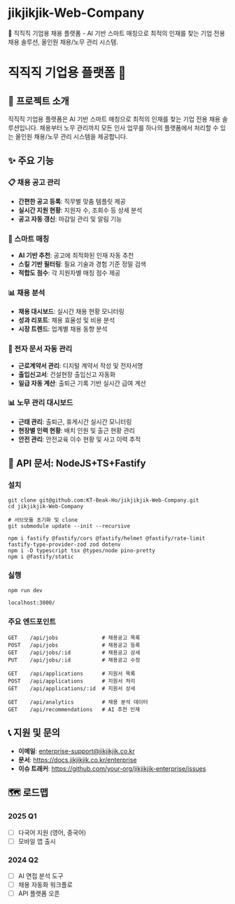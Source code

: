 # jikjikjik-Web-Company
🏢 직직직 기업용 채용 플랫폼 - AI 기반 스마트 매칭으로 최적의 인재를 찾는 기업 전용 채용 솔루션, 올인원 채용/노무 관리 시스템.

# 직직직 기업용 플랫폼 🏢

## 🚀 프로젝트 소개

직직직 기업용 플랫폼은 AI 기반 스마트 매칭으로 최적의 인재를 찾는 기업 전용 채용 솔루션입니다.
채용부터 노무 관리까지 모든 인사 업무를 하나의 플랫폼에서 처리할 수 있는 올인원 채용/노무 관리 시스템을 제공합니다.

## ✨ 주요 기능

### 📋 채용 공고 관리
- **간편한 공고 등록**: 직무별 맞춤 템플릿 제공
- **실시간 지원 현황**: 지원자 수, 조회수 등 상세 분석
- **공고 자동 갱신**: 마감일 관리 및 알림 기능

### 🎯 스마트 매칭
- **AI 기반 추천**: 공고에 최적화된 인재 자동 추천
- **스킬 기반 필터링**: 필요 기술과 경험 기준 정밀 검색
- **적합도 점수**: 각 지원자별 매칭 점수 제공

### 📊 채용 분석
- **채용 대시보드**: 실시간 채용 현황 모니터링
- **성과 리포트**: 채용 효율성 및 비용 분석
- **시장 트렌드**: 업계별 채용 동향 분석

### 📄 전자 문서 자동 관리
- **근로계약서 관리**: 디지털 계약서 작성 및 전자서명
- **출입신고서**: 건설현장 출입신고 자동화
- **일급 자동 계산**: 출퇴근 기록 기반 실시간 급여 계산

### 📊 노무 관리 대시보드
- **근태 관리**: 출퇴근, 휴게시간 실시간 모니터링
- **현장별 인력 현황**: 배치 인원 및 출근 현황 관리
- **안전 관리**: 안전교육 이수 현황 및 사고 이력 추적

## 📖 API 문서: NodeJS+TS+Fastify

### 설치
```
git clone git@github.com:KT-Beak-Ho/jikjikjik-Web-Company.git
cd jikjikjik-Web-Company

# 서브모듈 초기화 및 clone
git submodule update --init --recursive

npm i fastify @fastify/cors @fastify/helmet @fastify/rate-limit fastify-type-provider-zod zod dotenv
npm i -D typescript tsx @types/node pino-pretty
npm i @fastify/static
```

### 싫행
```
npm run dev

localhost:3000/
```
### 주요 엔드포인트

```
GET    /api/jobs              # 채용공고 목록
POST   /api/jobs              # 채용공고 등록
GET    /api/jobs/:id          # 채용공고 상세
PUT    /api/jobs/:id          # 채용공고 수정

GET    /api/applications      # 지원서 목록
POST   /api/applications      # 지원서 처리
GET    /api/applications/:id  # 지원서 상세

GET    /api/analytics         # 채용 분석 데이터
GET    /api/recommendations   # AI 추천 인재
```

## 📞 지원 및 문의

- **이메일**: enterprise-support@jikjikjik.co.kr
- **문서**: https://docs.jikjikjik.co.kr/enterprise
- **이슈 트래커**: https://github.com/your-org/jikjikjik-enterprise/issues

## 🗺 로드맵

### 2025 Q1
- [ ] 다국어 지원 (영어, 중국어)
- [ ] 모바일 앱 출시

### 2024 Q2
- [ ] AI 면접 분석 도구
- [ ] 채용 자동화 워크플로
- [ ] API 플랫폼 오픈

